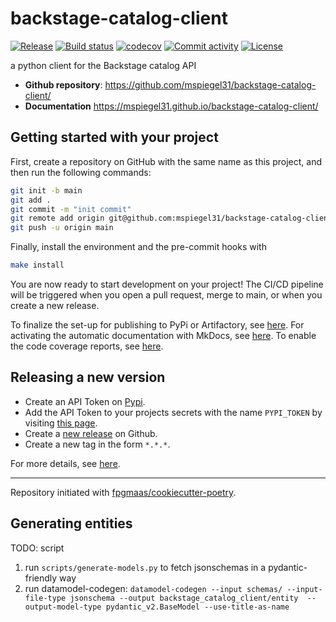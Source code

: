 # backstage-catalog-client

[![Release](https://img.shields.io/github/v/release/mspiegel31/backstage-catalog-client)](https://img.shields.io/github/v/release/mspiegel31/backstage-catalog-client)
[![Build status](https://img.shields.io/github/actions/workflow/status/mspiegel31/backstage-catalog-client/main.yml?branch=main)](https://github.com/mspiegel31/backstage-catalog-client/actions/workflows/main.yml?query=branch%3Amain)
[![codecov](https://codecov.io/gh/mspiegel31/backstage-catalog-client/branch/main/graph/badge.svg)](https://codecov.io/gh/mspiegel31/backstage-catalog-client)
[![Commit activity](https://img.shields.io/github/commit-activity/m/mspiegel31/backstage-catalog-client)](https://img.shields.io/github/commit-activity/m/mspiegel31/backstage-catalog-client)
[![License](https://img.shields.io/github/license/mspiegel31/backstage-catalog-client)](https://img.shields.io/github/license/mspiegel31/backstage-catalog-client)

a python client for the Backstage catalog API

- **Github repository**: <https://github.com/mspiegel31/backstage-catalog-client/>
- **Documentation** <https://mspiegel31.github.io/backstage-catalog-client/>

## Getting started with your project

First, create a repository on GitHub with the same name as this project, and then run the following commands:

```bash
git init -b main
git add .
git commit -m "init commit"
git remote add origin git@github.com:mspiegel31/backstage-catalog-client.git
git push -u origin main
```

Finally, install the environment and the pre-commit hooks with

```bash
make install
```

You are now ready to start development on your project!
The CI/CD pipeline will be triggered when you open a pull request, merge to main, or when you create a new release.

To finalize the set-up for publishing to PyPi or Artifactory, see [here](https://fpgmaas.github.io/cookiecutter-poetry/features/publishing/#set-up-for-pypi).
For activating the automatic documentation with MkDocs, see [here](https://fpgmaas.github.io/cookiecutter-poetry/features/mkdocs/#enabling-the-documentation-on-github).
To enable the code coverage reports, see [here](https://fpgmaas.github.io/cookiecutter-poetry/features/codecov/).

## Releasing a new version

- Create an API Token on [Pypi](https://pypi.org/).
- Add the API Token to your projects secrets with the name `PYPI_TOKEN` by visiting [this page](https://github.com/mspiegel31/backstage-catalog-client/settings/secrets/actions/new).
- Create a [new release](https://github.com/mspiegel31/backstage-catalog-client/releases/new) on Github.
- Create a new tag in the form `*.*.*`.

For more details, see [here](https://fpgmaas.github.io/cookiecutter-poetry/features/cicd/#how-to-trigger-a-release).

---

Repository initiated with [fpgmaas/cookiecutter-poetry](https://github.com/fpgmaas/cookiecutter-poetry).

## Generating entities

TODO: script

1. run `scripts/generate-models.py` to fetch jsonschemas in a pydantic-friendly way
2. run datamodel-codegen: `datamodel-codegen --input schemas/ --input-file-type jsonschema --output backstage_catalog_client/entity  --output-model-type pydantic_v2.BaseModel --use-title-as-name`
